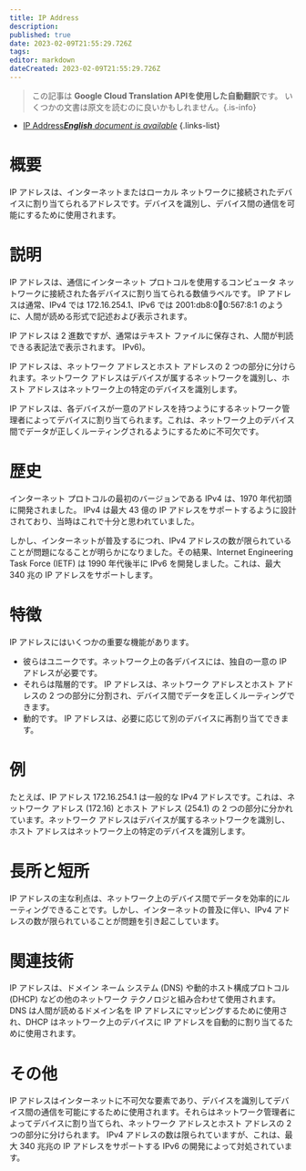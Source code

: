 ```yaml
---
title: IP Address
description: 
published: true
date: 2023-02-09T21:55:29.726Z
tags: 
editor: markdown
dateCreated: 2023-02-09T21:55:29.726Z
---
```


> この記事は **Google Cloud Translation APIを使用した自動翻訳**です。
いくつかの文書は原文を読むのに良いかもしれません。{.is-info}



- [IP Address***English** document is available*](/en/Knowledge-base/Dictionary/ip-address)
{.links-list}


# 概要
IP アドレスは、インターネットまたはローカル ネットワークに接続されたデバイスに割り当てられるアドレスです。デバイスを識別し、デバイス間の通信を可能にするために使用されます。

# 説明
IP アドレスは、通信にインターネット プロトコルを使用するコンピュータ ネットワークに接続された各デバイスに割り当てられる数値ラベルです。 IP アドレスは通常、IPv4 では 172.16.254.1、IPv6 では 2001:db8:0:1234:0:567:8:1 のように、人間が読める形式で記述および表示されます。

IP アドレスは 2 進数ですが、通常はテキスト ファイルに保存され、人間が判読できる表記法で表示されます。 IPv6)。

IP アドレスは、ネットワーク アドレスとホスト アドレスの 2 つの部分に分けられます。ネットワーク アドレスはデバイスが属するネットワークを識別し、ホスト アドレスはネットワーク上の特定のデバイスを識別します。

IP アドレスは、各デバイスが一意のアドレスを持つようにするネットワーク管理者によってデバイスに割り当てられます。これは、ネットワーク上のデバイス間でデータが正しくルーティングされるようにするために不可欠です。

# 歴史
インターネット プロトコルの最初のバージョンである IPv4 は、1970 年代初頭に開発されました。 IPv4 は最大 43 億の IP アドレスをサポートするように設計されており、当時はこれで十分と思われていました。

しかし、インターネットが普及するにつれ、IPv4 アドレスの数が限られていることが問題になることが明らかになりました。その結果、Internet Engineering Task Force (IETF) は 1990 年代後半に IPv6 を開発しました。これは、最大 340 兆の IP アドレスをサポートします。

# 特徴
IP アドレスにはいくつかの重要な機能があります。

- 彼らはユニークです。ネットワーク上の各デバイスには、独自の一意の IP アドレスが必要です。
- それらは階層的です。 IP アドレスは、ネットワーク アドレスとホスト アドレスの 2 つの部分に分割され、デバイス間でデータを正しくルーティングできます。
- 動的です。 IP アドレスは、必要に応じて別のデバイスに再割り当てできます。

# 例
たとえば、IP アドレス 172.16.254.1 は一般的な IPv4 アドレスです。これは、ネットワーク アドレス (172.16) とホスト アドレス (254.1) の 2 つの部分に分かれています。ネットワーク アドレスはデバイスが属するネットワークを識別し、ホスト アドレスはネットワーク上の特定のデバイスを識別します。

# 長所と短所
IP アドレスの主な利点は、ネットワーク上のデバイス間でデータを効率的にルーティングできることです。しかし、インターネットの普及に伴い、IPv4 アドレスの数が限られていることが問題を引き起こしています。

# 関連技術
IP アドレスは、ドメイン ネーム システム (DNS) や動的ホスト構成プロトコル (DHCP) などの他のネットワーク テクノロジと組み合わせて使用されます。 DNS は人間が読めるドメイン名を IP アドレスにマッピングするために使用され、DHCP はネットワーク上のデバイスに IP アドレスを自動的に割り当てるために使用されます。

# その他
IP アドレスはインターネットに不可欠な要素であり、デバイスを識別してデバイス間の通信を可能にするために使用されます。それらはネットワーク管理者によってデバイスに割り当てられ、ネットワーク アドレスとホスト アドレスの 2 つの部分に分けられます。 IPv4 アドレスの数は限られていますが、これは、最大 340 兆兆の IP アドレスをサポートする IPv6 の開発によって対処されています。